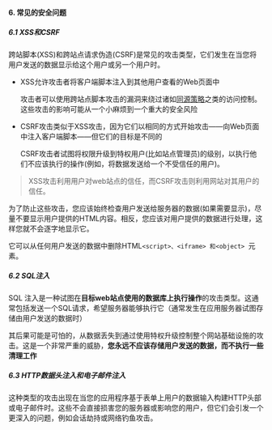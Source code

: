 #### 6. 常见的安全问题

##### 6.1 XSS和CSRF

跨站脚本(XSS)和跨站点请求伪造(CSRF)是常见的攻击类型，它们发生在当您将用户发送的数据显示给这个用户或另一个用户时。

- XSS允许攻击者将客户端脚本注入到其他用户查看的Web页面中

  攻击者可以使用跨站点脚本攻击的漏洞来绕过诸如[同源策略](https://developer.mozilla.org/en-US/docs/Web/Security/Same-origin_policy)之类的访问控制。这些攻击的影响可能从一个小麻烦到一个重大的安全风险

- CSRF攻击类似于XSS攻击，因为它们以相同的方式开始攻击——向Web页面中注入客户端脚本——但它们的目标是不同的

  CSRF攻击者试图将权限升级到特权用户(比如站点管理员)的级别，以执行他们不应该执行的操作(例如，将数据发送给一个不受信任的用户)。

> XSS攻击利用用户对web站点的信任，而CSRF攻击则利用网站对其用户的信任。

为了防止这些攻击，您应该始终检查用户发送给服务器的数据(如果需要显示)，尽量不要显示用户提供的HTML内容。相反，您应该对用户提供的数据进行处理，这样您就不会逐字地显示它。

它可以从任何用户发送的数据中删除HTML`<script>、<iframe> 和<object> `元素。



##### 6.2 SQL注入

SQL 注入是一种试图在**目标web站点使用的数据库上执行操作**的攻击类型。这通常包括发送一个SQL请求，希望服务器能够执行它（通常发生在应用服务器试图存储由用户发送的数据时）

其后果可能是可怕的，从数据丢失到通过使用特权升级控制整个网站基础设施的攻击。这是一个非常严重的威胁，**您永远不应该存储用户发送的数据，而不执行一些清理工作**



##### 6.3 HTTP数据头注入和电子邮件注入

这种类型的攻击出现在当您的应用程序基于表单上用户的数据输入构建HTTP头部或电子邮件时。这些不会直接损害您的服务器或影响您的用户，但它们会引发一个更深入的问题，例如会话劫持或网络钓鱼攻击。